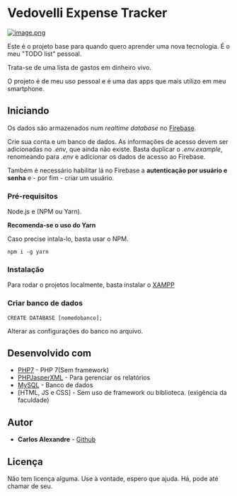 # Vedovelli Expense Tracker

[![image.png](https://s20.postimg.org/xpyfbpl8d/image.png)](https://postimg.org/image/h26x97qgp/)

Este é o projeto base para quando quero aprender uma nova tecnologia. É o meu "TODO list" pessoal.

Trata-se de uma lista de gastos em dinheiro vivo.

O projeto é de meu uso pessoal e é uma das apps que mais utilizo em meu smartphone.

## Iniciando

Os dados são armazenados num *realtime database* no [Firebase](https://firebase.com/).

Crie sua conta e um banco de dados. As informações de acesso devem ser adicionadas no *.env*, que ainda não existe. Basta duplicar o *.env.example*, renomeando para *.env* e adicionar os dados de acesso ao Firebase.

Também é necessário habilitar lá no Firebase a **autenticação por usuário e senha** e - por fim - criar um usuário.

### Pré-requisitos

Node.js e (NPM ou Yarn).

**Recomenda-se o uso do Yarn**

Caso precise intala-lo, basta usar o NPM.

```
npm i -g yarn
```

### Instalação

Para rodar o projetos localmente, basta instalar o [XAMPP](https://www.apachefriends.org)

### Criar banco de dados
```
CREATE DATABASE [nomedobanco];
```
Alterar as configurações do banco no arquivo. 

## Desenvolvido com
* [PHP7](https://secure.php.net) - PHP 7(Sem framework)
* [PHPJasperXML](https://github.com/BBFMedia/PHPJasperXML) - Para gerenciar os relatórios
* [MySQL](https://www.mysql.com) - Banco de dados
* [HTML, JS e CSS] - Sem uso de framework ou biblioteca. (exigência da faculdade)

## Autor

* **Carlos Alexandre** - [Github](https://github.com/carlosalexandre3107)

## Licença

Não tem licença alguma. Use à vontade, espero que ajuda. Há, pode até chamar de seu.
